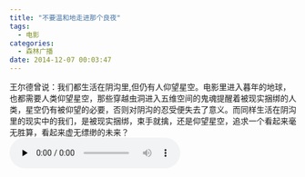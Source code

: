 ```yaml
---
title: "不要温和地走进那个良夜"
tags:
  - 电影
categories:
  - 森林广播
date: 2014-12-07 00:03:47
---
```


王尔德曾说：我们都生活在阴沟里,但仍有人仰望星空。电影里进入暮年的地球，也都需要人类仰望星空，那些穿越虫洞进入五维空间的鬼魂提醒着被现实捆绑的人类，星空仍有被仰望的必要，否则对阴沟的忍受便失去了意义。而同样生活在阴沟里的现实中的我们，是被现实捆绑，束手就擒，还是仰望星空，追求一个看起来毫无胜算，看起来虚无缥缈的未来？
   
<audio id="audio" controls="" preload="none">
  <source id="mp3" src="http://www.coletree.com/radio/coletree_radio_091.mp3">
</audio>